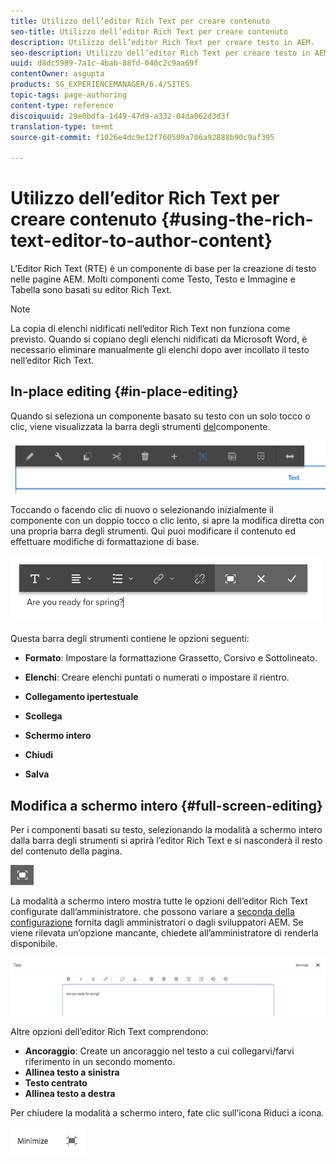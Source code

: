 ```yaml
---
title: Utilizzo dell’editor Rich Text per creare contenuto
seo-title: Utilizzo dell’editor Rich Text per creare contenuto
description: Utilizzo dell’editor Rich Text per creare testo in AEM.
seo-description: Utilizzo dell’editor Rich Text per creare testo in AEM.
uuid: d8dc5989-7a1c-4bab-88fd-040c2c9aa69f
contentOwner: asgupta
products: SG_EXPERIENCEMANAGER/6.4/SITES
topic-tags: page-authoring
content-type: reference
discoiquuid: 29e0bdfa-1d49-47d9-a332-04da062d3d3f
translation-type: tm+mt
source-git-commit: f1026e4dc9e12f760509a706a92888b90c9af395

---
```



# Utilizzo dell’editor Rich Text per creare contenuto {#using-the-rich-text-editor-to-author-content}

L’Editor Rich Text (RTE) è un componente di base per la creazione di testo nelle pagine AEM. Molti componenti come Testo, Testo e Immagine e Tabella sono basati su editor Rich Text.

>[!NOTE]
>
>La copia di elenchi nidificati nell’editor Rich Text non funziona come previsto. Quando si copiano degli elenchi nidificati da Microsoft Word, è necessario eliminare manualmente gli elenchi dopo aver incollato il testo nell’editor Rich Text.

## In-place editing {#in-place-editing}

Quando si seleziona un componente basato su testo con un solo tocco o clic, viene visualizzata la barra degli strumenti [del](../sites-authoring/editing-content.md#edit-configure-copy-cut-delete-paste)componente.

![screen_shot_2018-03-21at163054](assets/screen_shot_2018-03-21at163054.png)

Toccando o facendo clic di nuovo o selezionando inizialmente il componente con un doppio tocco o clic lento, si apre la modifica diretta con una propria barra degli strumenti. Qui puoi modificare il contenuto ed effettuare modifiche di formattazione di base.

![screen_shot_2018-03-21at163214](assets/screen_shot_2018-03-21at163214.png)

Questa barra degli strumenti contiene le opzioni seguenti:

* **Formato**: Impostare la formattazione Grassetto, Corsivo e Sottolineato.

* **Elenchi**: Creare elenchi puntati o numerati o impostare il rientro.

* **Collegamento ipertestuale**

* **Scollega**

* **Schermo intero**

* **Chiudi**

* **Salva**

## Modifica a schermo intero {#full-screen-editing}

Per i componenti basati su testo, selezionando la modalità a schermo intero dalla barra degli strumenti si aprirà l’editor Rich Text e si nasconderà il resto del contenuto della pagina.

![](do-not-localize/screen_shot_2018-03-21at163236.png)

La modalità a schermo intero mostra tutte le opzioni dell’editor Rich Text configurate dall’amministratore. che possono variare a [seconda della configurazione](../sites-administering/rich-text-editor.md) fornita dagli amministratori o dagli sviluppatori AEM. Se viene rilevata un’opzione mancante, chiedete all’amministratore di renderla disponibile.

![screen_shot_2018-03-21at163248](assets/screen_shot_2018-03-21at163248.png)

Altre opzioni dell’editor Rich Text comprendono:

* **Ancoraggio**: Create un ancoraggio nel testo a cui collegarvi/farvi riferimento in un secondo momento.
* **Allinea testo a sinistra**
* **Testo centrato**
* **Allinea testo a destra**

Per chiudere la modalità a schermo intero, fate clic sull’icona Riduci a icona.

![screen_shot_2018-03-21at163323](assets/screen_shot_2018-03-21at163323.png)
